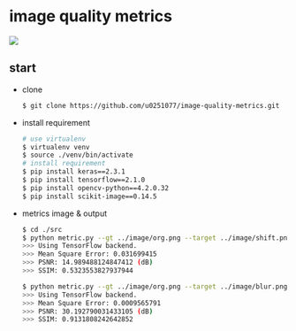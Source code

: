 # image quality metrics

![](https://i.imgur.com/dX8hDkq.png)

## start

- clone 

  ```bash
  $ git clone https://github.com/u0251077/image-quality-metrics.git
  ```

- install requirement

  ```bash
  # use virtualenv
  $ virtualenv venv
  $ source ./venv/bin/activate
  # install requirement
  $ pip install keras==2.3.1
  $ pip install tensorflow==2.1.0
  $ pip install opencv-python==4.2.0.32
  $ pip install scikit-image==0.14.5
  ```

- metrics image & output

  ```bash
  $ cd ./src
  $ python metric.py --gt ../image/org.png --target ../image/shift.png
  >>> Using TensorFlow backend.
  >>> Mean Square Error: 0.031699415
  >>> PSNR: 14.989488124847412 (dB)
  >>> SSIM: 0.5323553827937944

  $ python metric.py --gt ../image/org.png --target ../image/blur.png
  >>> Using TensorFlow backend.
  >>> Mean Square Error: 0.0009565791
  >>> PSNR: 30.192790031433105 (dB)
  >>> SSIM: 0.9131808242642852
  ```

  ​

